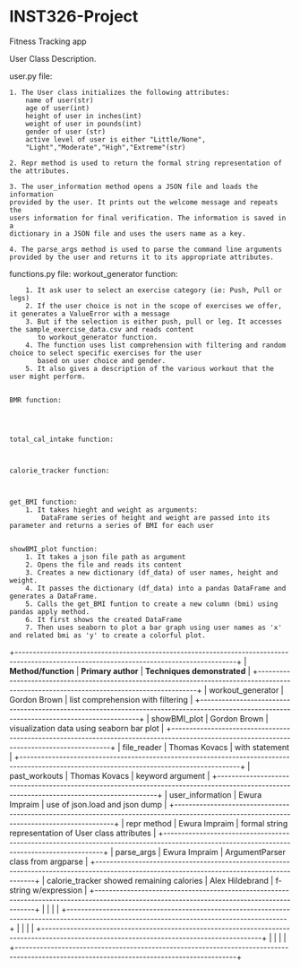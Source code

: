 # INST326-Project
Fitness Tracking app


User Class Description.


user.py file:


    1. The User class initializes the following attributes:
        name of user(str)
        age of user(int)
        height of user in inches(int)
        weight of user in pounds(int)
        gender of user (str)
        active level of user is either "Little/None",
        "Light","Moderate","High","Extreme"(str)

    2. Repr method is used to return the formal string representation of 
    the attributes.

    3. The user_information method opens a JSON file and loads the information 
    provided by the user. It prints out the welcome message and repeats the 
    users information for final verification. The information is saved in a 
    dictionary in a JSON file and uses the users name as a key. 

    4. The parse_args method is used to parse the command line arguments 
    provided by the user and returns it to its appropriate attributes.


functions.py file:
    workout_generator function:



        1. It ask user to select an exercise category (ie: Push, Pull or legs)
        2. If the user choice is not in the scope of exercises we offer, it generates a ValueError with a message
        3. But if the selection is either push, pull or leg. It accesses the sample_exercise_data.csv and reads content 
           to workout_generator function.
        4. The function uses list comprehension with filtering and random choice to select specific exercises for the user
           based on user choice and gender.
        5. It also gives a description of the various workout that the user might perform.


    BMR function:




    total_cal_intake function:



    calorie_tracker function:



    get_BMI function:
        1. It takes hieght and weight as arguments:
            DataFrame series of height and weight are passed into its parameter and returns a series of BMI for each user

    
    showBMI_plot function:
        1. It takes a json file path as argument
        2. Opens the file and reads its content
        3. Creates a new dictionary (df_data) of user names, height and weight.
        4. It passes the dictionary (df_data) into a pandas DataFrame and generates a DataFrame.
        5. Calls the get_BMI funtion to create a new column (bmi) using pandas apply method.
        6. It first shows the created DataFrame
        7. Then uses seaborn to plot a bar graph using user names as 'x' and related bmi as 'y' to create a colorful plot.






+-------------------------------------------------------------------------------------------------------------------------------------------+
| **Method/function**               |    **Primary author**                 |  **Techniques demonstrated**                                  | 
+-------------------------------------------------------------------------------------------------------------------------------------------+
| workout_generator                 |    Gordon Brown                       | list comprehension with filtering                             |
+-------------------------------------------------------------------------------------------------------------------------------------------+
| showBMI_plot                      |    Gordon Brown                       | visualization data using seaborn bar plot                     |
+-------------------------------------------------------------------------------------------------------------------------------------------+
| file_reader                       |    Thomas Kovacs                      | with statement                                                |
+-------------------------------------------------------------------------------------------------------------------------------------------+
| past_workouts                     |    Thomas Kovacs                      | keyword argument                                              |
+-------------------------------------------------------------------------------------------------------------------------------------------+
| user_information                  |    Ewura Impraim                      | use of json.load and json dump                                |
+-------------------------------------------------------------------------------------------------------------------------------------------+
| repr method                       |    Ewura Impraim                      | formal string representation of User class attributes         |
+-------------------------------------------------------------------------------------------------------------------------------------------+
| parse_args                        |    Ewura Impraim                      | ArgumentParser class from argparse                            |
+-------------------------------------------------------------------------------------------------------------------------------------------+
| calorie_tracker
showed remaining calories           |   Alex Hildebrand                     | f-string w/expression           |
+-------------------------------------------------------------------------------------------------------------------------------------------+
|                                   |                                       |                                                               |
+-------------------------------------------------------------------------------------------------------------------------------------------+
|                                   |                                       |                                                               |
+-------------------------------------------------------------------------------------------------------------------------------------------+
|                                   |                                       |                                                               |
+-------------------------------------------------------------------------------------------------------------------------------------------+

